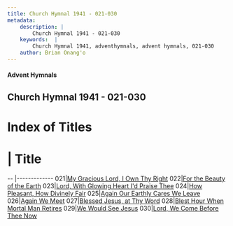 ```yaml
---
title: Church Hymnal 1941 - 021-030
metadata:
    description: |
        Church Hymnal 1941 - 021-030
    keywords:  |
        Church Hymnal 1941, adventhymnals, advent hymnals, 021-030
    author: Brian Onang'o
---
```


#### Advent Hymnals
## Church Hymnal 1941 - 021-030

# Index of Titles
# | Title                        
-- |-------------
021|[My Gracious Lord, I Own Thy Right](/church-hymnal/CH/001-100/021-030/My-Gracious-Lord,-I-Own-Thy-Right)
022|[For the Beauty of the Earth](/church-hymnal/CH/001-100/021-030/For-the-Beauty-of-the-Earth)
023|[Lord, With Glowing Heart I'd Praise Thee](/church-hymnal/CH/001-100/021-030/Lord,-With-Glowing-Heart-I'd-Praise-Thee)
024|[How Pleasant, How Divinely Fair](/church-hymnal/CH/001-100/021-030/How-Pleasant,-How-Divinely-Fair)
025|[Again Our Earthly Cares We Leave](/church-hymnal/CH/001-100/021-030/Again-Our-Earthly-Cares-We-Leave)
026|[Again We Meet](/church-hymnal/CH/001-100/021-030/Again-We-Meet)
027|[Blessed Jesus, at Thy Word](/church-hymnal/CH/001-100/021-030/Blessed-Jesus,-at-Thy-Word)
028|[Blest Hour When Mortal Man Retires](/church-hymnal/CH/001-100/021-030/Blest-Hour-When-Mortal-Man-Retires)
029|[We Would See Jesus](/church-hymnal/CH/001-100/021-030/We-Would-See-Jesus)
030|[Lord, We Come Before Thee Now](/church-hymnal/CH/001-100/021-030/Lord,-We-Come-Before-Thee-Now)